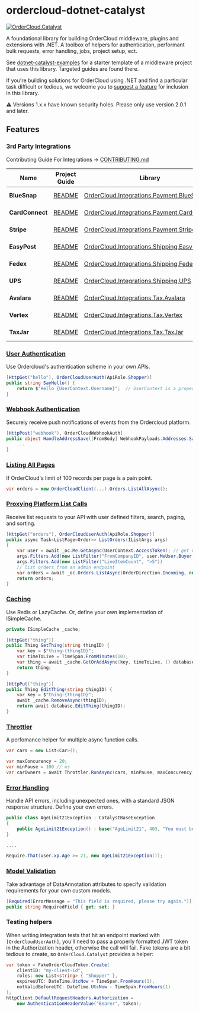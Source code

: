 # ordercloud-dotnet-catalyst

[![OrderCloud.Catalyst](https://img.shields.io/nuget/v/ordercloud-dotnet-catalyst.svg?maxAge=3600)](https://www.nuget.org/packages/ordercloud-dotnet-catalyst/)

A foundational library for building OrderCloud middleware, plugins and extensions with .NET. A toolbox of helpers for authentication, performant bulk requests, error handling, jobs, project setup, ect.    

See [dotnet-catalyst-examples](https://github.com/ordercloud-api/dotnet-catalyst-examples) for a starter template of a middleware project that uses this library. Targeted guides are found there.

If you're building solutions for OrderCloud using .NET and find a particular task difficult or tedious, we welcome you to [suggest a feature](https://github.com/ordercloud-api/ordercloud-dotnet-catalyst/issues/new) for inclusion in this library. 

:warning: Versions 1.x.x have known security holes. Please only use version 2.0.1 and later. 

## Features

### 3rd Party Integrations 

Contributing Guide For Integrations -> [CONTRIBUTING.md](./OrderCloud.Catalyst/Integrations/CONTRIBUTING.md)

| Name | Project Guide | Library | Contributed By | Interfaces |
| ------------- | ------------- | ------------- | ------------- | ------------- |
| **BlueSnap** | [README](./OrderCloud.Integrations.Payment.BlueSnap) | [OrderCloud.Integrations.Payment.BlueSnap](https://www.nuget.org/packages/OrderCloud.Integrations.Payment.BlueSnap) | OrderCloud Team | ICreditCardProcessor, ICreditCardSaver
| **CardConnect** | [README](./OrderCloud.Integrations.Payment.CardConnect) | [OrderCloud.Integrations.Payment.CardConnect](https://www.nuget.org/packages/OrderCloud.Integrations.Payment.CardConnect) | OrderCloud Team | ICreditCardProcessor, ICreditCardSaver
| **Stripe** | [README](./OrderCloud.Integrations.Payment.Stripe) | [OrderCloud.Integrations.Payment.Stripe](https://www.nuget.org/packages/OrderCloud.Integrations.Payment.Stripe) | OrderCloud Team | ICreditCardProcessor, ICreditCardSaver
| **EasyPost** | [README](./OrderCloud.Integrations.Shipping.EasyPost) | [OrderCloud.Integrations.Shipping.EasyPost](https://www.nuget.org/packages/OrderCloud.Integrations.Shipping.EasyPost) | OrderCloud Team | IShippingRatesCalculator
| **Fedex** | [README](./OrderCloud.Integrations.Shipping.Fedex) | [OrderCloud.Integrations.Shipping.Fedex](https://www.nuget.org/packages/OrderCloud.Integrations.Shipping.Fedex) | OrderCloud Team | IShippingRatesCalculator
| **UPS** | [README](./OrderCloud.Integrations.Shipping.UPS) | [OrderCloud.Integrations.Shipping.UPS](https://www.nuget.org/packages/OrderCloud.Integrations.Shipping.UPS) | OrderCloud Team | IShippingRatesCalculator
| **Avalara** | [README](./OrderCloud.Integrations.Tax.Avalara) | [OrderCloud.Integrations.Tax.Avalara](https://www.nuget.org/packages/OrderCloud.Integrations.Tax.Avalara) | OrderCloud Team | ITaxCalculator, ITaxCodeProvider
| **Vertex** | [README](./OrderCloud.Integrations.Tax.Vertex) | [OrderCloud.Integrations.Tax.Vertex](https://www.nuget.org/packages/OrderCloud.Integrations.Tax.Vertex) | OrderCloud Team | ITaxCalculator
| **TaxJar** | [README](./OrderCloud.Integrations.Tax.TaxJar) | [OrderCloud.Integrations.Tax.TaxJar](https://www.nuget.org/packages/OrderCloud.Integrations.Tax.TaxJar) | OrderCloud Team | ITaxCalculator, ITaxCodeProvider

### [User Authentication](https://github.com/ordercloud-api/ordercloud-dotnet-catalyst/tree/dev/OrderCloud.Catalyst/Auth/UserAuth)

Use Ordercloud's authentication scheme in your own APIs.

```c#
[HttpGet("hello"), OrderCloudUserAuth(ApiRole.Shopper)]
public string SayHello() {
    return $"Hello {UserContext.Username}";  // UserContext is a property on CatalystController
}
```

### [Webhook Authentication](https://github.com/ordercloud-api/ordercloud-dotnet-catalyst/tree/dev/OrderCloud.Catalyst/Auth/WebhookAuth)

Securely receive push notifications of events from the Ordercloud platform.

```c#
[HttpPost("webhook"), OrderCloudWebhookAuth]
public object HandleAddressSave([FromBody] WebhookPayloads.Addresses.Save<MyConfigData> payload) {
    ...
}
```

### [Listing All Pages](./OrderCloud.Catalyst/DataMovement/ListAllAsync)

If OrderCloud's limit of 100 records per page is a pain point.

```c#
var orders = new OrderCloudClient(...).Orders.ListAllAsync();
```

### [Proxying Platform List Calls](https://github.com/ordercloud-api/ordercloud-dotnet-catalyst/tree/dev/OrderCloud.Catalyst/Models/ListOptions)

Receive list requests to your API with user defined filters, search, paging, and sorting.
```c#
[HttpGet("orders"), OrderCloudUserAuth(ApiRole.Shopper)]
public async Task<ListPage<Order>> ListOrders(IListArgs args)
{
    var user = await _oc.Me.GetAsync(UserContext.AccessToken); // get user details
    args.Filters.Add(new ListFilter("FromCompanyID", user.MeUser.Buyer.ID)) // filter using the user's buyer organization ID 
    args.Filters.Add(new ListFilter("LineItemCount", ">5"))
    // list orders from an admin endpoint
    var orders = await _oc.Orders.ListAsync(OrderDirection.Incoming, null, null, null, null, args); // apply list args with an extension version of ListAsync()
    return orders;
}
```

### [Caching](https://github.com/ordercloud-api/ordercloud-dotnet-catalyst/tree/dev/OrderCloud.Catalyst/DataMovement/Caching)

Use Redis or LazyCache. Or, define your own implementation of ISimpleCache.

```c#
private ISimpleCache _cache;

[HttpGet("thing")]
public Thing GetThing(string thingID) {
    var key = $"thing-{thingID}";
    var timeToLive = TimeSpan.FromMinutes(10);
    var thing = await _cache.GetOrAddAsync(key, timeToLive, () database.GetThing(thingID));
    return thing;
}

[HttpPut("thing")]
public Thing EditThing(string thingID) {
    var key = $"thing-{thingID}";
    await _cache.RemoveAsync(thingID);
    return await database.EditThing(thingID);
}
```

### [Throttler](https://github.com/ordercloud-api/ordercloud-dotnet-catalyst/tree/dev/OrderCloud.Catalyst/DataMovement/Throttler) 

A perfomance helper for multiple async function calls.

```c# 
var cars = new List<Car>();

var maxConcurency = 20;
var minPause = 100 // ms
var carOwners = await Throttler.RunAsync(cars, minPause, maxConcurency, car => apiClient.GetCarOwner(car.ID);
```

### [Error Handling](https://github.com/ordercloud-api/ordercloud-dotnet-catalyst/tree/dev/OrderCloud.Catalyst/Errors)

Handle API errors, including unexpected ones, with a standard JSON response structure. Define your own errors.

```c#
public class AgeLimit21Exception : CatalystBaseException
{
    public AgeLimit21Exception() : base("AgeLimit21", 403, "You must be 21 years of age or older to buy this product.") { }
}

....

Require.That(user.xp.Age >= 21, new AgeLimit21Exception());
```

### [Model Validation](https://github.com/ordercloud-api/ordercloud-dotnet-catalyst/tree/dev/tests/OrderCloud.Catalyst.TestApi/Controllers/ModelValidation)

Take advantage of DataAnnotation attributes to specify validation requirements for your own custom models.

```c#
[Required(ErrorMessage = "This field is required, please try again.")]
public string RequiredField { get; set; }
```

### Testing helpers

When writing integration tests that hit an endpoint marked with `[OrderCloudUserAuth]`, you'll need to pass a properly formatted JWT token in the Authorization header, otherwise the call will fail. Fake tokens are a bit tedious to create, so `OrderCloud.Catalyst` provides a helper: 

```c#
var token = FakeOrderCloudToken.Create(
    clientID: "my-client-id", 
    roles: new List<string> { "Shopper" },
    expiresUTC: DateTime.UtcNow + TimeSpan.FromHours(1),
    notValidBeforeUTC: DateTime.UtcNow - TimeSpan.FromHours(1)
);
httpClient.DefaultRequestHeaders.Authorization =
    new AuthenticationHeaderValue("Bearer", token);
```

